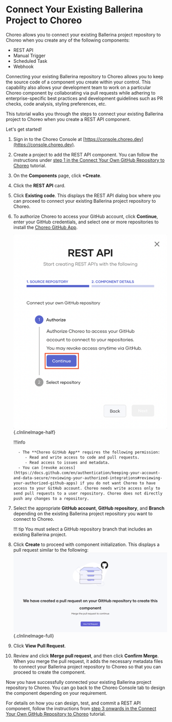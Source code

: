 # Connect Your Existing Ballerina Project to Choreo

Choreo allows you to connect your existing Ballerina project repository to Choreo when you create any of the following components:

- REST API
- Manual Trigger
- Scheduled Task
- Webhook

Connecting your existing Ballerina repository to Choreo allows you to keep the source code of a component you create within your control. This capability also allows your development team to work on a particular Choreo component by collaborating via pull requests while adhering to enterprise-specific best practices and development guidelines such as PR checks, code analysis, styling preferences, etc.  

This tutorial walks you through the steps to connect your existing Ballerina project to Choreo when you create a REST API component. 


Let's get started!


1. Sign in to the Choreo Console at [https://console.choreo.dev](https://console.choreo.dev).
2. Create a project to add the REST API component. You can follow the instructions under [step 1 in the Connect Your Own GitHub Repository to Choreo](../connect-your-own-github-repository-to-choreo/#step-1-create-a-project-to-add-the-rest-api-component) tutorial.
3. On the **Components** page, click **+Create**.
4. Click the **REST API** card.
5. Click **Existing code**. This displays the REST API dialog box where you can proceed to connect your existing Ballerina project repository to Choreo.
6. To authorize Choreo to access your GitHub account, click **Continue**, enter your GitHub credentials, and select one or more repositories to install the [Choreo GitHub App](https://github.com/marketplace/choreo-apps).

    ![Authorize GitHub app](../assets/img/tutorials/connect-existing-project/authorize-github-app.png){.cInlineImage-half}

    !!!info

         - The **Choreo GitHub App** requires the following permission:
            - Read and write access to code and pull requests.
            - Read access to issues and metadata.
         - You can [revoke access](https://docs.github.com/en/authentication/keeping-your-account-and-data-secure/reviewing-your-authorized-integrations#reviewing-your-authorized-github-apps) if you do not want Choreo to have access to your GitHub account. Choreo needs write access only to send pull requests to a user repository. Choreo does not directly push any changes to a repository.

7. Select the appropriate **GitHub account**, **GitHub repository**, and **Branch** depending on the existing Ballerina project repository you want to connect to Choreo.

    !!! tip 
        You must select a GitHub repository branch that includes an existing Ballerina project.

8. Click **Create** to proceed with component initialization. This displays a pull request similar to the following:
   ![View pull request](../assets/img/tutorials/connect-existing-project/view-pull-request.png){.cInlineImage-full}

9. Click **View Pull Request**.
10. Review and click **Merge pull request**, and then click **Confirm Merge**. 
   When you merge the pull request, it adds the necessary metadata files to connect your Ballerina project repository to Choreo so that you can proceed to create the component.

Now you have successfully connected your existing Ballerina project repository to Choreo. You can go back to the Choreo Console tab to design the component depending on your requirement.

For details on how you can design, test, and commit a REST API component, follow the instructions from [step 3 onwards in the Connect Your Own GitHub Repository to Choreo](../connect-your-own-github-repository-to-choreo/#step-3-design-the-rest-api) tutorial.

